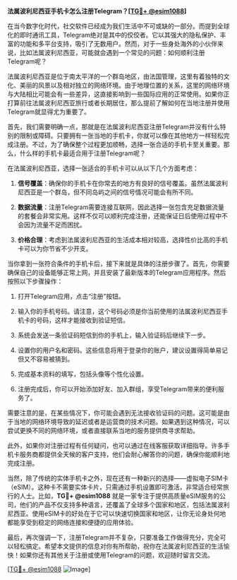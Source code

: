 **法属波利尼西亚手机卡怎么注册Telegram？[[TG💪+ @esim1088](https://t.me/s/esim1088)]**

在当今数字化时代，社交软件已经成为我们生活中不可或缺的一部分。而提到全球化的即时通讯工具，Telegram绝对是其中的佼佼者。它以其强大的隐私保护、丰富的功能和多平台支持，吸引了无数用户。然而，对于一些身处海外的小伙伴来说，比如法属波利尼西亚，可能就会遇到一个常见的问题：如何顺利注册Telegram呢？

法属波利尼西亚是位于南太平洋的一个群岛地区，由法国管理，这里有着独特的文化、美丽的风景以及相对独立的网络环境。由于地理位置的关系，这里的网络环境与大陆相比可能会有一些差异，这直接影响到一些国际应用的正常使用。如果你正打算前往法属波利尼西亚旅行或者长期居住，那么提前了解如何在当地注册并使用Telegram就显得尤为重要了。

首先，我们需要明确一点，那就是在法属波利尼西亚注册Telegram并没有什么特别的限制或障碍。只要拥有一张当地的手机卡，你就可以像在其他地方一样轻松完成注册。不过，为了确保整个过程更加顺畅，选择一张合适的手机卡至关重要。那么，什么样的手机卡最适合用于注册Telegram呢？

在法属波利尼西亚，选择一张适合的手机卡可以从以下几个方面考虑：

1. **信号覆盖**：确保你的手机卡在你常去的地方有良好的信号覆盖。虽然法属波利尼西亚是一个群岛，但不同岛屿之间的信号情况可能会有所不同。
   
2. **数据流量**：注册Telegram需要连接互联网，因此选择一张包含充足数据流量的套餐会非常实用。这样不仅可以顺利完成注册，还能保证日后使用过程中不会因为流量不足而困扰。

3. **价格合理**：考虑到法属波利尼西亚的生活成本相对较高，选择性价比高的手机卡可以为你节省不少开支。

当你拿到一张符合条件的手机卡后，接下来就是具体的注册步骤了。首先，你需要确保自己的设备能够正常上网，并且安装了最新版本的Telegram应用程序。然后按照以下步骤操作：

1. 打开Telegram应用，点击“注册”按钮。
   
2. 输入你的手机号码。请注意，这个号码必须是你当前使用的法属波利尼西亚手机卡的号码，这样才能接收到验证短信。

3. 系统会发送一条验证码短信到你的手机上，输入验证码后继续下一步。

4. 设置你的用户名和密码。这些信息将用于登录你的账户，建议设置得简单易记但又不容易被猜到。

5. 完成基本资料的填写，包括头像等个性化设置。

6. 注册完成后，你可以开始添加好友、加入群组，享受Telegram带来的便利服务了。

需要注意的是，在某些情况下，你可能会遇到无法接收验证码的问题。这可能是由于当地的网络环境导致的延迟或者是运营商的技术问题。如果遇到这种情况，可以尝试更换不同的网络环境，或者直接联系当地的服务提供商寻求帮助。

此外，如果你对注册过程有任何疑问，也可以通过在线客服获取详细指导。许多手机卡服务商都提供全天候的客户支持，他们会耐心解答你的问题，确保你能顺利地完成注册。

当然，除了传统的实体手机卡之外，现在还有一种新兴的选择——虚拟电子SIM卡（eSIM）。这种卡不需要实体卡片，只需通过手机设置即可激活，非常适合经常旅行的人士。比如，**TG💪+ @esim1088** 就是一家专注于提供高质量eSIM服务的公司，他们的产品不仅支持多种语言，还覆盖了全球多个国家和地区，包括法属波利尼西亚。使用eSIM卡的好处在于它可以快速切换国家和地区，让你无论身处何地都能享受到稳定的网络连接和便捷的应用体验。

最后，再次强调一下，注册Telegram并不复杂，只要准备工作做得充分，完全可以轻松搞定。希望本文提供的信息对你有所帮助，祝你在法属波利尼西亚的生活愉快！如果你还有其他关于注册或使用Telegram的问题，欢迎随时留言交流。

[[TG💪+ @esim1088](https://t.me/s/esim1088) ![Image](https://i.postimg.cc/4NQfJmqS/Snipaste-2025-05-13-00-14-12.png)]